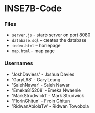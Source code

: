 # INSE7B-Code
### Files
- `server.js` - starts server on port 8080
- `database.sql` – creates the database
- `index.html` – homepage
- `map.html` – map page

### Usernames
- 'JoshDaviess' - Joshua Davies
- 'GaryL98' - Gary Leung
- 'SalehNawar' - Saleh Nawar
- 'Emeka815208' - Emeka Nwaenie
- 'MarkStrudwick1' - Mark Strudwick
- 'FlorinGhitun' - Flroin Ghitun
- 'RidwanAbiolaTw' - Ridwan Towobola
